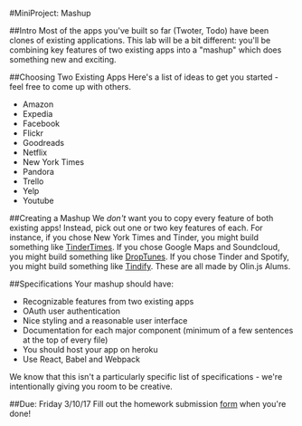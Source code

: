#MiniProject: Mashup

##Intro
Most of the apps you've built so far (Twoter, Todo) have been clones of existing applications. This lab will be a bit different: you'll be combining key features of two existing apps into a "mashup" which does something new and exciting.

##Choosing Two Existing Apps
Here's a list of ideas to get you started - feel free to come up with others.
- Amazon
- Expedia
- Facebook
- Flickr
- Goodreads
- Netflix
- New York Times
- Pandora
- Trello
- Yelp
- Youtube

##Creating a Mashup
We _don't_ want you to copy every feature of both existing apps! Instead, pick out one or two key features of each. For instance, if you chose New York Times and Tinder, you might build something like [TinderTimes](http://tindertimes.herokuapp.com/). If you chose Google Maps and Soundcloud, you might build something like [DropTunes](http://droptune.herokuapp.com/#!/). If you chose Tinder and Spotify, you might build something like [Tindify](http://tindify.herokuapp.com/). These are all made by Olin.js Alums.

##Specifications
Your mashup should have:
- Recognizable features from two existing apps
- OAuth user authentication
- Nice styling and a reasonable user interface
- Documentation for each major component (minimum of a few sentences at the top of every file)
- You should host your app on heroku
- Use React, Babel and Webpack

We know that this isn't a particularly specific list of specifications - we're intentionally giving you room to be creative.

##Due: Friday 3/10/17
Fill out the homework submission [form](https://docs.google.com/forms/d/e/1FAIpQLSexsNtvKrkbog5Q2uNZGpkERTsousML8SAGMCbxeQLYD9bJ8w/viewform) when you're done!
